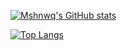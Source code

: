 [![Mshnwq's GitHub stats](https://github-readme-stats.vercel.app/api?username=mshnwq&count_private=true&show_icons=true&theme=radical)](https://github.com/anuraghazra/github-readme-stats)

[![Top Langs](https://github-readme-stats.vercel.app/api/top-langs/?username=mshnwq&layout=donut&show_icons=true&theme=radical&hide=qml,jupyter%20notebook,swift,kotlin)](https://github.com/anuraghazra/github-readme-stats)
